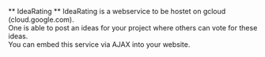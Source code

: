 ** IdeaRating **
IdeaRating is a webservice to be hostet on gcloud (cloud.google.com).  
One is able to post an ideas for your project where others can vote for these ideas.  
You can embed this service via AJAX into your website.  


